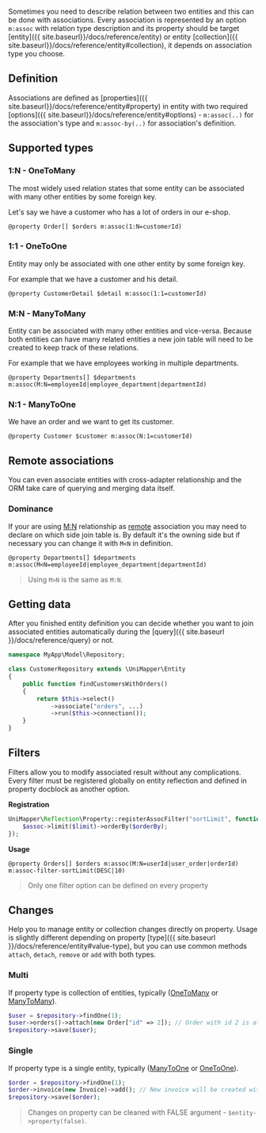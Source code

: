 Sometimes you need to describe relation between two entities and this can be done with associations. Every association is represented by an option `m:assoc` with relation type description and its property should be target [entity]({{ site.baseurl}}/docs/reference/entity) or entity [collection]({{ site.baseurl}}/docs/reference/entity#collection), it depends on association type you choose.

## Definition
Associations are defined as [properties]({{ site.baseurl}}/docs/reference/entity#property) in entity with two required [options]({{ site.baseurl}}/docs/reference/entity#options) - `m:assoc(..)` for the association's type and `m:assoc-by(..)` for association's definition.

## Supported types

### 1:N - OneToMany
The most widely used relation states that some entity can be associated with many other entities by some foreign key.

Let's say we have a customer who has a lot of orders in our e-shop.

`@property Order[] $orders m:assoc(1:N=customerId)`

### 1:1 - OneToOne
Entity may only be associated with one other entity by some foreign key.

For example that we have a customer and his detail.

`@property CustomerDetail $detail m:assoc(1:1=customerId)`

### M:N - ManyToMany
Entity can be associated with many other entities and vice-versa. Because both entities can have many related entities a new join table will need to be created to keep track of these relations.

For example that we have employees working in multiple departments.

`@property Departments[] $departments m:assoc(M:N=employeeId|employee_department|departmentId)`

### N:1 - ManyToOne
We have an order and we want to get its customer.

`@property Customer $customer m:assoc(N:1=customerId)`

## Remote associations

You can even associate entities with cross-adapter relationship and the ORM take care of querying and merging data itself.

### Dominance

If your are using [M:N](#mn---manytomany) relationship as [remote](#remote-associations) association you may need to declare on which side join table is.
By default it's the owning side but if necessary you can change it with `M<N` in definition.

`@property Departments[] $departments m:assoc(M<N=employeeId|employee_department|departmentId)`

> Using `M>N` is the same as `M:N`.

## Getting data
After you finished entity definition you can decide whether you want to join associated entities automatically during the [query]({{ site.baseurl }}/docs/reference/query) or not.

```php
namespace MyApp\Model\Repository;

class CustomerRepository extends \UniMapper\Entity
{
    public function findCustomersWithOrders()
    {
        return $this->select()
            ->associate("orders", ...)
            ->run($this->connection());
    }
}
```

## Filters
Filters allow you to modify associated result without any complications. Every filter must be registered globally on entity reflection and defined in property docblock as another option.

**Registration**

```php
UniMapper\Reflection\Property::registerAssocFilter("sortLimit", function (UniMapper\Association\Multi $assoc, $orderBy = "ASC", $limit = 10) {
    $assoc->limit($limit)->orderBy($orderBy);
});
```

**Usage**

`@property Orders[] $orders m:assoc(M:N=userId|user_order|orderId) m:assoc-filter-sortLimit(DESC|10)`

> Only one filter option can be defined on every property

## Changes
Help you to manage entity or collection changes directly on property. Usage is slightly different depending on property [type]({{ site.baseurl }}/docs/reference/entity#value-type), but you can use common methods `attach`, `detach`, `remove` or `add` with both types.

### Multi
If property type is collection of entities, typically ([OneToMany](#n---onetomany) or [ManyToMany](#mn---manytomany)).

```php
$user = $repository->findOne(1);
$user->orders()->attach(new Order["id" => 2]); // Order with id 2 is attached to user with id 1 so only one new record in join table will be added after save
$repository->save($user);
```

### Single
If property type is a single entity, typically ([ManyToOne](#n1---manytoone) or [OneToOne](#onetoone)).

```php
$order = $repository->findOne(1);
$order->invoice(new Invoice)->add(); // New invoice will be created with relation to order with id 1 after save
$repository->save($order);
```

> Changes on property can be cleaned with FALSE argument - `$entity->property(false)`.
